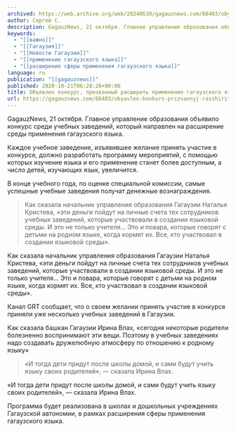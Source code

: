 ```yaml
---
archived: https://web.archive.org/web/20240630/gagauznews.com/66403/obyavlen-konkurs-prizvannyj-rasshirit-primenenie-gagauzskogo-yazyka.html
author: Сергей С.
description: GagauzNews, 21 октября. Главное управление образования объявило конкурс среди учебных заведений, который направлен на расширение среды применения гагаузского языка. Каждое учебное заведение, изъявившее желание принять участие в конкурсе, должно разработать программу мероприятий, с помощью которых изучение языка и его применение станет более доступным, а число детей, изучающих язык, увеличится. В конце учебного года, по оценке специальной комиссии, самые успешные учебные заведения получат денежные вознаграждения. Как сказала начальник управления образования Гагаузии Наталья Кристева, «эти деньги пойдут на личные счета тех сотрудников учебных заведений, которые участвовали в создании языковой среды. И это не только учителя… Это и повара, которые говорят с детьми […]
keywords:
  - "[[важно]]"
  - "[[Гагаузия]]"
  - "[[Новости Гагаузии]]"
  - "[[применение гагаузского языка]]"
  - "[[расширение сферы применения гагаузского языка]]"
language: ru
publication: "[[gagauznews]]"
published: 2020-10-21T06:28:26+00:00
title: Объявлен конкурс, призванный расширить применение гагаузского языка
url: https://gagauznews.com/66403/obyavlen-konkurs-prizvannyj-rasshirit-primenenie-gagauzskogo-yazyka.html
---
```


GagauzNews, 21 октября. Главное управление образования объявило конкурс среди учебных заведений, который направлен на расширение среды применения гагаузского языка.

Каждое учебное заведение, изъявившее желание принять участие в конкурсе, должно разработать программу мероприятий, с помощью которых изучение языка и его применение станет более доступным, а число детей, изучающих язык, увеличится.

В конце учебного года, по оценке специальной комиссии, самые успешные учебные заведения получат денежные вознаграждения.

> Как сказала начальник управления образования Гагаузии Наталья Кристева, «эти деньги пойдут на личные счета тех сотрудников учебных заведений, которые участвовали в создании языковой среды. И это не только учителя… Это и повара, которые говорят с детьми на родном языке, когда кормят их. Все, кто участвовал в создании языковой среды».

Как сказала начальник управления образования Гагаузии Наталья Кристева, «эти деньги пойдут на личные счета тех сотрудников учебных заведений, которые участвовали в создании языковой среды. И это не только учителя… Это и повара, которые говорят с детьми на родном языке, когда кормят их. Все, кто участвовал в создании языковой среды».

Канал GRT сообщает, что о своем желании принять участие в конкурсе приняли уже несколько учебных заведений в Гагаузии.

Как сказала башкан Гагаузии Ирина Влах, «сегодня некоторые родители болезненно воспринимают эти вещи. Поэтому в учебных заведениях надо создавать дружелюбную атмосферу по отношению к родному языку»

> «И тогда дети придут после школы домой, и сами будут учить языку своих родителей», — сказала Ирина Влах.

«И тогда дети придут после школы домой, и сами будут учить языку своих родителей», — сказала Ирина Влах.

Программа будет реализована в школах и дошкольных учреждениях Гагаузской автономии, в рамках расширения сферы применения гагаузского языка.